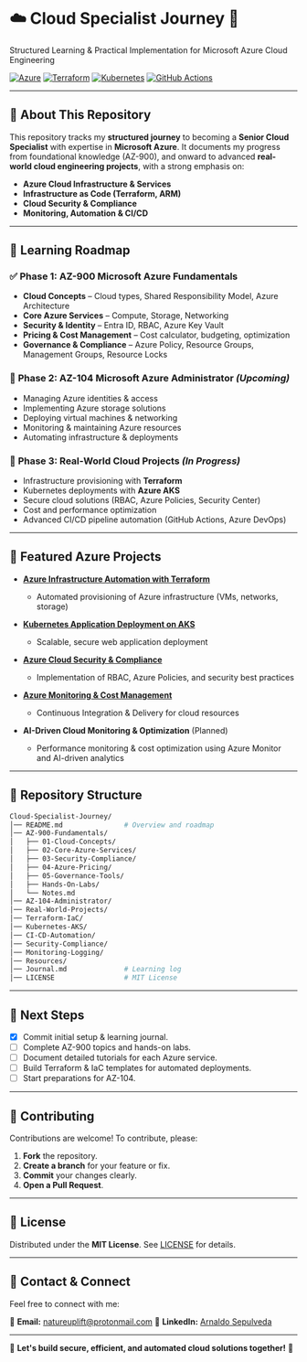 # ☁️ **Cloud Specialist Journey** 🚀

Structured Learning & Practical Implementation for Microsoft Azure Cloud Engineering

[![Azure](https://img.shields.io/badge/Azure-0078D4?style=flat-square&logo=microsoftazure&logoColor=white)](https://azure.microsoft.com/)
[![Terraform](https://img.shields.io/badge/Terraform-7B42BC?style=flat-square&logo=terraform&logoColor=white)](https://terraform.io)
[![Kubernetes](https://img.shields.io/badge/Kubernetes-326CE5?style=flat-square&logo=kubernetes&logoColor=white)](https://kubernetes.io/)
[![GitHub Actions](https://img.shields.io/badge/GitHub%20Actions-2088FF?style=flat-square&logo=githubactions&logoColor=white)](https://github.com/features/actions)

---

## 📌 About This Repository

This repository tracks my **structured journey** to becoming a **Senior Cloud Specialist** with expertise in **Microsoft Azure**. It documents my progress from foundational knowledge (AZ-900), and onward to advanced **real-world cloud engineering projects**, with a strong emphasis on:

* **Azure Cloud Infrastructure & Services**
* **Infrastructure as Code (Terraform, ARM)**
* **Cloud Security & Compliance**
* **Monitoring, Automation & CI/CD**

---

## 📖 Learning Roadmap

### ✅ **Phase 1: AZ-900 Microsoft Azure Fundamentals**

* **Cloud Concepts** – Cloud types, Shared Responsibility Model, Azure Architecture
* **Core Azure Services** – Compute, Storage, Networking
* **Security & Identity** – Entra ID, RBAC, Azure Key Vault
* **Pricing & Cost Management** – Cost calculator, budgeting, optimization
* **Governance & Compliance** – Azure Policy, Resource Groups, Management Groups, Resource Locks

### 🚧 **Phase 2: AZ-104 Microsoft Azure Administrator** *(Upcoming)*

* Managing Azure identities & access
* Implementing Azure storage solutions
* Deploying virtual machines & networking
* Monitoring & maintaining Azure resources
* Automating infrastructure & deployments

### 🚀 **Phase 3: Real-World Cloud Projects** *(In Progress)*

* Infrastructure provisioning with **Terraform**
* Kubernetes deployments with **Azure AKS**
* Secure cloud solutions (RBAC, Azure Policies, Security Center)
* Cost and performance optimization
* Advanced CI/CD pipeline automation (GitHub Actions, Azure DevOps)

---

## 🚀 Featured  Azure Projects

* [**Azure Infrastructure Automation with Terraform**](https://github.com/solutions-for-realvalue/Azure-Infrastructure-Automation)
  * Automated provisioning of Azure infrastructure (VMs, networks, storage)

* [**Kubernetes Application Deployment on AKS**](https://github.com/solutions-for-realvalue/AKS-Kubernetes-Deployment)
  * Scalable, secure web application deployment

* [**Azure Cloud Security & Compliance**](https://github.com/solutions-for-realvalue/Azure-Security-Compliance)
  * Implementation of RBAC, Azure Policies, and security best practices

* [**Azure Monitoring & Cost Management**](https://github.com/solutions-for-realvalue/Azure-Monitoring-CostManagement)
  * Continuous Integration & Delivery for cloud resources

* **AI-Driven Cloud Monitoring & Optimization** (Planned)
  * Performance monitoring & cost optimization using Azure Monitor and AI-driven analytics

---

## 📂 Repository Structure

```bash
Cloud-Specialist-Journey/
│── README.md               # Overview and roadmap
│── AZ-900-Fundamentals/
│   ├── 01-Cloud-Concepts/
│   ├── 02-Core-Azure-Services/
│   ├── 03-Security-Compliance/
│   ├── 04-Azure-Pricing/
│   ├── 05-Governance-Tools/
│   ├── Hands-On-Labs/
│   └── Notes.md
│── AZ-104-Administrator/
│── Real-World-Projects/
│── Terraform-IaC/
│── Kubernetes-AKS/
│── CI-CD-Automation/
│── Security-Compliance/
│── Monitoring-Logging/
│── Resources/
│── Journal.md              # Learning log
│── LICENSE                 # MIT License
```

---

## 📌 Next Steps

* [x] Commit initial setup & learning journal.
* [ ] Complete AZ-900 topics and hands-on labs.
* [ ] Document detailed tutorials for each Azure service.
* [ ] Build Terraform & IaC templates for automated deployments.
* [ ] Start preparations for AZ-104.

---

## 🤝 Contributing

Contributions are welcome! To contribute, please:

1. **Fork** the repository.
2. **Create a branch** for your feature or fix.
3. **Commit** your changes clearly.
4. **Open a Pull Request**.

---

## 📜 License

Distributed under the **MIT License**. See [LICENSE](LICENSE) for details.

---

## 📧 Contact & Connect

Feel free to connect with me:

📩 **Email:** [natureuplift@protonmail.com](mailto:natureuplift@protonmail.com)
🔗 **LinkedIn:** [Arnaldo Sepulveda](https://www.linkedin.com/in/arnaldo-sepulveda)

---

🌟 **Let's build secure, efficient, and automated cloud solutions together!** 🚀
